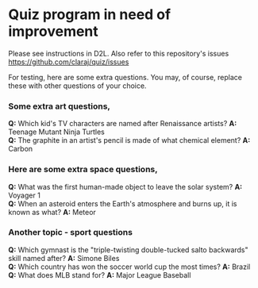 # Quiz program in need of improvement

Please see instructions in D2L. Also refer to this repository's issues https://github.com/claraj/quiz/issues

For testing, here are some extra questions. You may, of course, replace these with other questions of your choice. 

### Some extra art questions,
**Q:** Which kid's TV characters are named after Renaissance artists? **A:** Teenage Mutant Ninja Turtles  
**Q:** The graphite in an artist's pencil is made of what chemical element? **A:** Carbon  

### Here are some extra space questions,
**Q:** What was the first human-made object to leave the solar system? **A:** Voyager 1  
**Q:** When an asteroid enters the Earth's atmosphere and burns up, it is known as what? **A:** Meteor  

### Another topic - sport questions

**Q:** Which gymnast is the "triple-twisting double-tucked salto backwards" skill named after? **A:** Simone Biles  
**Q:** Which country has won the soccer world cup the most times? **A:** Brazil  
**Q:** What does MLB stand for? **A:** Major League Baseball  
